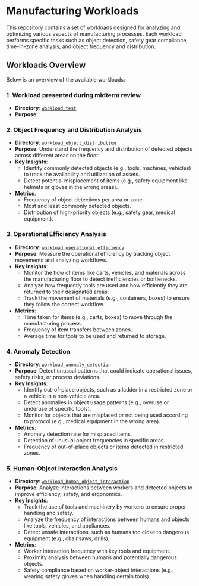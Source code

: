 # Manufacturing Workloads

This repository contains a set of workloads designed for analyzing and optimizing various aspects of manufacturing processes. Each workload performs specific tasks such as object detection, safety gear compliance, time-in-zone analysis, and object frequency and distribution.

## Workloads Overview

Below is an overview of the available workloads:

### 1. Workload presented during midterm review
- **Directory**: [`workload_test`](workloads/workload_test)
- **Purpose**:

### 2. **Object Frequency and Distribution Analysis**
- **Directory**: [`workload_object_distribution`](workloads/workload_object_distribution)
- **Purpose**: Understand the frequency and distribution of detected objects across different areas on the floor.
- **Key Insights**:
	- Identify commonly detected objects (e.g., tools, machines, vehicles) to track the availability and utilization of assets.
	- Detect potential misplacement of items (e.g., safety equipment like helmets or gloves in the wrong areas).
- **Metrics**:
	- Frequency of object detections per area or zone.
	- Most and least commonly detected objects.
	- Distribution of high-priority objects (e.g., safety gear, medical equipment).

### 3. **Operational Efficiency Analysis**
- **Directory**: [`workload_operational_efficiency`](workloads/workload_operational_efficiency)
- **Purpose**: Measure the operational efficiency by tracking object movements and analyzing workflows.
- **Key Insights**:
	- Monitor the flow of items like carts, vehicles, and materials across the manufacturing floor to detect inefficiencies or bottlenecks.
	- Analyze how frequently tools are used and how efficiently they are returned to their designated areas.
	- Track the movement of materials (e.g., containers, boxes) to ensure they follow the correct workflow.
- **Metrics**:
	- Time taken for items (e.g., carts, boxes) to move through the manufacturing process.
	- Frequency of item transfers between zones.
	- Average time for tools to be used and returned to storage.

### 4. **Anomaly Detection**
- **Directory**: [`workload_anomaly_detection`](workloads/workload_anomaly_detection)
- **Purpose**: Detect unusual patterns that could indicate operational issues, safety risks, or process deviations.
- **Key Insights**:
	- Identify out-of-place objects, such as a ladder in a restricted zone or a vehicle in a non-vehicle area.
	- Detect anomalies in object usage patterns (e.g., overuse or underuse of specific tools).
	- Monitor for objects that are misplaced or not being used according to protocol (e.g., medical equipment in the wrong area).
- **Metrics**:
	- Anomaly detection rate for misplaced items.
	- Detection of unusual object frequencies in specific areas.
	- Frequency of out-of-place objects or items detected in restricted zones.

### 5. **Human-Object Interaction Analysis**
- **Directory**: [`workload_human_object_interaction`](workloads/workload_human_object_interaction)
- **Purpose**: Analyze interactions between workers and detected objects to improve efficiency, safety, and ergonomics.
- **Key Insights**:
	- Track the use of tools and machinery by workers to ensure proper handling and safety.
	- Analyze the frequency of interactions between humans and objects like tools, vehicles, and appliances.
	- Detect unsafe interactions, such as humans too close to dangerous equipment (e.g., chainsaws, drills).
- **Metrics**:
	- Worker interaction frequency with key tools and equipment.
	- Proximity analysis between humans and potentially dangerous objects.
	- Safety compliance based on worker-object interactions (e.g., wearing safety gloves when handling certain tools).
